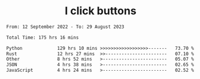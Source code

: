 <h1 align="center">
I click buttons
</h1>

<!--START_SECTION:waka-->

```txt
From: 12 September 2022 - To: 29 August 2023

Total Time: 175 hrs 16 mins

Python             129 hrs 10 mins >>>>>>>>>>>>>>>>>>-------   73.70 %
Rust               12 hrs 27 mins  >>-----------------------   07.10 %
Other              8 hrs 52 mins   >------------------------   05.07 %
JSON               4 hrs 38 mins   >------------------------   02.65 %
JavaScript         4 hrs 24 mins   >------------------------   02.52 %
```

<!--END_SECTION:waka-->
